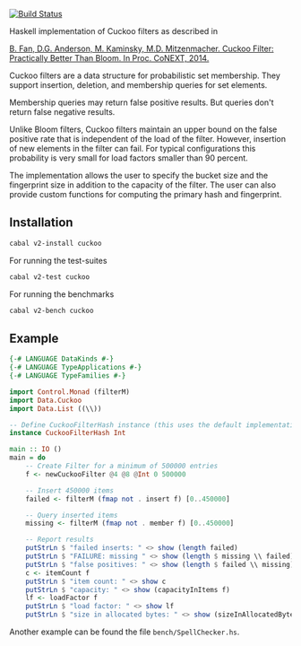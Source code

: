[![Build Status](https://travis-ci.org/larskuhtz/cuckoo.svg?branch=master)](https://travis-ci.org/larskuhtz/cuckoo)

Haskell implementation of Cuckoo filters as described in

[B. Fan, D.G. Anderson, M. Kaminsky, M.D. Mitzenmacher. Cuckoo Filter:
Practically Better Than Bloom. In Proc. CoNEXT,
2014.](https://www.cs.cmu.edu/~dga/papers/cuckoo-conext2014.pdf)

Cuckoo filters are a data structure for probabilistic set membership. They
support insertion, deletion, and membership queries for set elements.

Membership queries may return false positive results. But queries don't return
false negative results.

Unlike Bloom filters, Cuckoo filters maintain an upper bound on the false
positive rate that is independent of the load of the filter. However, insertion
of new elements in the filter can fail. For typical configurations this
probability is very small for load factors smaller than 90 percent.

The implementation allows the user to specify the bucket size and the fingerprint
size in addition to the capacity of the filter. The user can also provide custom
functions for computing the primary hash and fingerprint.

## Installation

```bash
cabal v2-install cuckoo
```

For running the test-suites

```bash
cabal v2-test cuckoo
```

For running the benchmarks

```bash
cabal v2-bench cuckoo
```

## Example

```haskell
{-# LANGUAGE DataKinds #-}
{-# LANGUAGE TypeApplications #-}
{-# LANGUAGE TypeFamilies #-}

import Control.Monad (filterM)
import Data.Cuckoo
import Data.List ((\\))

-- Define CuckooFilterHash instance (this uses the default implementation)
instance CuckooFilterHash Int

main :: IO ()
main = do
    -- Create Filter for a minimum of 500000 entries
    f <- newCuckooFilter @4 @8 @Int 0 500000

    -- Insert 450000 items
    failed <- filterM (fmap not . insert f) [0..450000]

    -- Query inserted items
    missing <- filterM (fmap not . member f) [0..450000]

    -- Report results
    putStrLn $ "failed inserts: " <> show (length failed)
    putStrLn $ "FAILURE: missing " <> show (length $ missing \\ failed)
    putStrLn $ "false positives: " <> show (length $ failed \\ missing)
    c <- itemCount f
    putStrLn $ "item count: " <> show c
    putStrLn $ "capacity: " <> show (capacityInItems f)
    lf <- loadFactor f
    putStrLn $ "load factor: " <> show lf
    putStrLn $ "size in allocated bytes: " <> show (sizeInAllocatedBytes f)
```

Another example can be found the file `bench/SpellChecker.hs`.

